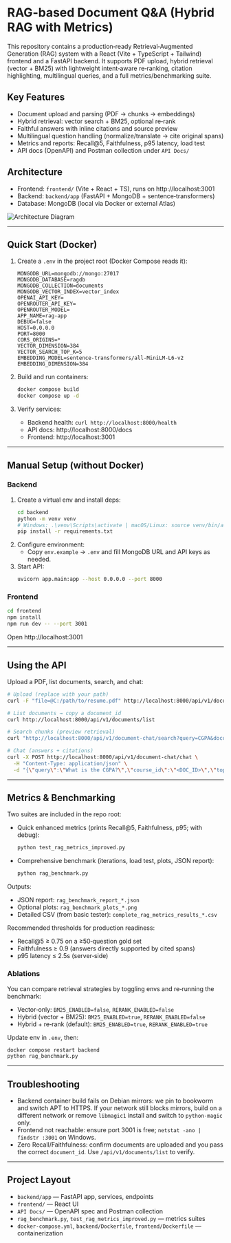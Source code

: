 #  RAG-based Document Q&A (Hybrid RAG with Metrics)

This repository contains a production‑ready Retrieval‑Augmented Generation (RAG) system with a React (Vite + TypeScript + Tailwind) frontend and a FastAPI backend. It supports PDF upload, hybrid retrieval (vector + BM25) with lightweight intent‑aware re‑ranking, citation highlighting, multilingual queries, and a full metrics/benchmarking suite.

## Key Features

- Document upload and parsing (PDF → chunks → embeddings)
- Hybrid retrieval: vector search + BM25, optional re‑rank
- Faithful answers with inline citations and source preview
- Multilingual question handling (normalize/translate → cite original spans)
- Metrics and reports: Recall@5, Faithfulness, p95 latency, load test
- API docs (OpenAPI) and Postman collection under `API Docs/`

## Architecture

- Frontend: `frontend/` (Vite + React + TS), runs on http://localhost:3001
- Backend: `backend/app` (FastAPI + MongoDB + sentence‑transformers)
- Database: MongoDB (local via Docker or external Atlas)

![Architecture Diagram](Architecture%20daigram.png)

---

## Quick Start (Docker)

1. Create a `.env` in the project root (Docker Compose reads it):
   ```env
   MONGODB_URL=mongodb://mongo:27017
   MONGODB_DATABASE=ragdb
   MONGODB_COLLECTION=documents
   MONGODB_VECTOR_INDEX=vector_index
   OPENAI_API_KEY=
   OPENROUTER_API_KEY=
   OPENROUTER_MODEL=
   APP_NAME=rag-app
   DEBUG=false
   HOST=0.0.0.0
   PORT=8000
   CORS_ORIGINS=*
   VECTOR_DIMENSION=384
   VECTOR_SEARCH_TOP_K=5
   EMBEDDING_MODEL=sentence-transformers/all-MiniLM-L6-v2
   EMBEDDING_DIMENSION=384
   ```

2. Build and run containers:
   ```bash
   docker compose build
   docker compose up -d
   ```

3. Verify services:
   - Backend health: `curl http://localhost:8000/health`
   - API docs: http://localhost:8000/docs
   - Frontend: http://localhost:3001

---

## Manual Setup (without Docker)

### Backend
1. Create a virtual env and install deps:
   ```bash
   cd backend
   python -m venv venv
   # Windows: .\venv\Scripts\activate | macOS/Linux: source venv/bin/activate
   pip install -r requirements.txt
   ```
2. Configure environment:
   - Copy `env.example` → `.env` and fill MongoDB URL and API keys as needed.
3. Start API:
   ```bash
   uvicorn app.main:app --host 0.0.0.0 --port 8000
   ```

### Frontend
```bash
cd frontend
npm install
npm run dev -- --port 3001
```
Open http://localhost:3001

---

## Using the API

Upload a PDF, list documents, search, and chat:
```bash
# Upload (replace with your path)
curl -F "file=@C:/path/to/resume.pdf" http://localhost:8000/api/v1/documents/upload

# List documents → copy a document_id
curl http://localhost:8000/api/v1/documents/list

# Search chunks (preview retrieval)
curl "http://localhost:8000/api/v1/document-chat/search?query=CGPA&document_id=<DOC_ID>&top_k=10"

# Chat (answers + citations)
curl -X POST http://localhost:8000/api/v1/document-chat/chat \
  -H "Content-Type: application/json" \
  -d "{\"query\":\"What is the CGPA?\",\"course_id\":\"<DOC_ID>\",\"top_k\":10}"
```

---

## Metrics & Benchmarking

Two suites are included in the repo root:

- Quick enhanced metrics (prints Recall@5, Faithfulness, p95; with debug):
  ```bash
  python test_rag_metrics_improved.py
  ```

- Comprehensive benchmark (iterations, load test, plots, JSON report):
  ```bash
  python rag_benchmark.py
  ```

Outputs:
- JSON report: `rag_benchmark_report_*.json`
- Optional plots: `rag_benchmark_plots_*.png`
- Detailed CSV (from basic tester): `complete_rag_metrics_results_*.csv`

Recommended thresholds for production readiness:
- Recall@5 ≥ 0.75 on a ≥50‑question gold set
- Faithfulness ≥ 0.9 (answers directly supported by cited spans)
- p95 latency ≤ 2.5s (server‑side)

### Ablations
You can compare retrieval strategies by toggling envs and re‑running the benchmark:
- Vector‑only: `BM25_ENABLED=false`, `RERANK_ENABLED=false`
- Hybrid (vector + BM25): `BM25_ENABLED=true`, `RERANK_ENABLED=false`
- Hybrid + re‑rank (default): `BM25_ENABLED=true`, `RERANK_ENABLED=true`

Update env in `.env`, then:
```bash
docker compose restart backend
python rag_benchmark.py
```

---

## Troubleshooting

- Backend container build fails on Debian mirrors: we pin to bookworm and switch APT to HTTPS. If your network still blocks mirrors, build on a different network or remove `libmagic1` install and switch to `python-magic` only.
- Frontend not reachable: ensure port 3001 is free; `netstat -ano | findstr :3001` on Windows.
- Zero Recall/Faithfulness: confirm documents are uploaded and you pass the correct `document_id`. Use `/api/v1/documents/list` to verify.

---

## Project Layout

- `backend/app` — FastAPI app, services, endpoints
- `frontend/` — React UI
- `API Docs/` — OpenAPI spec and Postman collection
- `rag_benchmark.py`, `test_rag_metrics_improved.py` — metrics suites
- `docker-compose.yml`, `backend/Dockerfile`, `frontend/Dockerfile` — containerization

